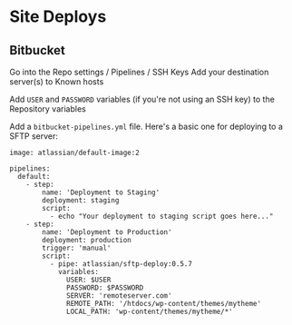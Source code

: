 # Site Deploys

## Bitbucket

Go into the Repo settings / Pipelines / SSH Keys Add your destination server\(s\) to Known hosts 

Add `USER` and `PASSWORD` variables \(if you're not using an SSH key\) to the Repository variables

Add a `bitbucket-pipelines.yml` file. Here's a basic one for deploying to a SFTP server:

```text
image: atlassian/default-image:2

pipelines:
  default:
    - step:
        name: 'Deployment to Staging'
        deployment: staging
        script:
          - echo "Your deployment to staging script goes here..."
    - step:
        name: 'Deployment to Production'
        deployment: production
        trigger: 'manual'
        script:
          - pipe: atlassian/sftp-deploy:0.5.7
            variables:
              USER: $USER
              PASSWORD: $PASSWORD
              SERVER: 'remoteserver.com'
              REMOTE_PATH: '/htdocs/wp-content/themes/mytheme'
              LOCAL_PATH: 'wp-content/themes/mytheme/*'
```

